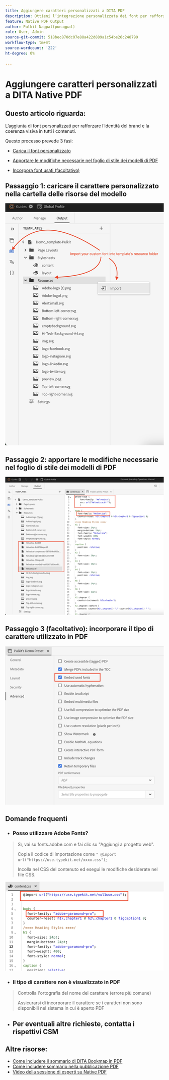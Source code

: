 ```yaml
---
title: Aggiungere caratteri personalizzati a DITA PDF
description: Ottieni l’integrazione personalizzata dei font per rafforzare l’identità del brand e la coerenza visiva in tutti i contenuti nei PDF DITA nativi.
feature: Native PDF Output
author: Pulkit Nagpal(punagpal)
role: User, Admin
source-git-commit: 518bec870dc07e88a422d889a1c54be26c248799
workflow-type: tm+mt
source-wordcount: '222'
ht-degree: 0%

---
```


# Aggiungere caratteri personalizzati a DITA Native PDF

## Questo articolo riguarda:

L’aggiunta di font personalizzati per rafforzare l’identità del brand e la coerenza visiva in tutti i contenuti.

Questo processo prevede 3 fasi:

- [Carica il font personalizzato](#step-1--upload-the-custom-font-to-the-resource-folder-of-your-template)
- [Apportare le modifiche necessarie nel foglio di stile dei modelli di PDF](#step-2--make-necessary-changes-in-pdf-templatess-stylesheet)

- [Incorpora font usati (facoltativo)](#step-3-optional--embed-used-font-in-pdf)

## Passaggio 1: caricare il carattere personalizzato nella cartella delle risorse del modello

![Caricamento font personalizzato e importazione di ](../assets/publishing/custom-font1.png)

## Passaggio 2: apportare le modifiche necessarie nel foglio di stile dei modelli di PDF

![Carattere nel foglio di stile del modello PDF ](../assets/publishing/custom-font2.png)

## Passaggio 3 (facoltativo): incorporare il tipo di carattere utilizzato in PDF

![Carattere personalizzato incorporato in DITA PDF ](../assets/publishing/custom-font3.png)

## Domande frequenti

- ### Posso utilizzare Adobe Fonts?

> Sì, vai su fonts.adobe.com e fai clic su &quot;Aggiungi a progetto web&quot;.
> 
> Copia il codice di importazione come `" @import url("https://use.typekit.net/xxxx.css")`;
>
> Incolla nel CSS del contenuto ed esegui le modifiche desiderate nel file CSS.

![Utilizza il tipo di carattere adobe in DITA PDF](../assets/publishing/custom-font4.png)


- ### Il tipo di carattere non è visualizzato in PDF

> Controlla l&#39;ortografia del nome del carattere (errore più comune)
>
> Assicurarsi di incorporare il carattere se i caratteri non sono disponibili nel sistema in cui è aperto PDF

- ## Per eventuali altre richieste, contatta i rispettivi CSM


## Altre risorse:

- [Come includere il sommario di DITA Bookmap in PDF](./how-to-include-bookmap-toc-in-pdf-publishing.md)
- [Come includere sommario nella pubblicazione PDF](./how-to-include-bookmap-toc-in-pdf-publishing.md)
- [Video della sessione di esperti su Native PDF](../../expert-sessions/native-pdf-publishing-eamples-part1-june2023.md)
